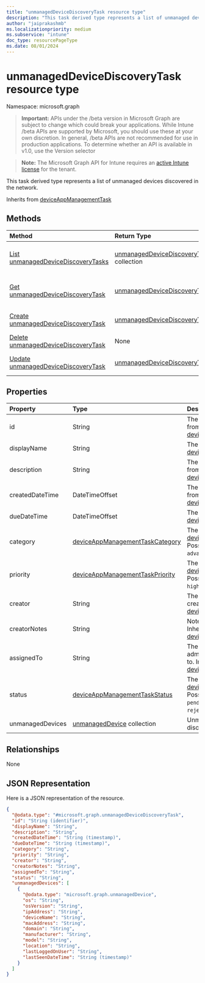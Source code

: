 ```yaml
---
title: "unmanagedDeviceDiscoveryTask resource type"
description: "This task derived type represents a list of unmanaged devices discovered in the network."
author: "jaiprakashmb"
ms.localizationpriority: medium
ms.subservice: "intune"
doc_type: resourcePageType
ms.date: 08/01/2024
---
```


# unmanagedDeviceDiscoveryTask resource type

Namespace: microsoft.graph

> **Important:** APIs under the /beta version in Microsoft Graph are subject to change which could break your applications. While Intune /beta APIs are supported by Microsoft, you should use these at your own discretion. In general, /beta APIs are not recommended for use in production applications. To determine whether an API is available in v1.0, use the Version selector

> **Note:** The Microsoft Graph API for Intune requires an [active Intune license](https://go.microsoft.com/fwlink/?linkid=839381) for the tenant.

This task derived type represents a list of unmanaged devices discovered in the network.


Inherits from [deviceAppManagementTask](../resources/intune-partnerintegration-deviceappmanagementtask.md)

## Methods
|Method|Return Type|Description|
|:---|:---|:---|
|[List unmanagedDeviceDiscoveryTasks](../api/intune-partnerintegration-unmanageddevicediscoverytask-list.md)|[unmanagedDeviceDiscoveryTask](../resources/intune-partnerintegration-unmanageddevicediscoverytask.md) collection|List properties and relationships of the [unmanagedDeviceDiscoveryTask](../resources/intune-partnerintegration-unmanageddevicediscoverytask.md) objects.|
|[Get unmanagedDeviceDiscoveryTask](../api/intune-partnerintegration-unmanageddevicediscoverytask-get.md)|[unmanagedDeviceDiscoveryTask](../resources/intune-partnerintegration-unmanageddevicediscoverytask.md)|Read properties and relationships of the [unmanagedDeviceDiscoveryTask](../resources/intune-partnerintegration-unmanageddevicediscoverytask.md) object.|
|[Create unmanagedDeviceDiscoveryTask](../api/intune-partnerintegration-unmanageddevicediscoverytask-create.md)|[unmanagedDeviceDiscoveryTask](../resources/intune-partnerintegration-unmanageddevicediscoverytask.md)|Create a new [unmanagedDeviceDiscoveryTask](../resources/intune-partnerintegration-unmanageddevicediscoverytask.md) object.|
|[Delete unmanagedDeviceDiscoveryTask](../api/intune-partnerintegration-unmanageddevicediscoverytask-delete.md)|None|Deletes a [unmanagedDeviceDiscoveryTask](../resources/intune-partnerintegration-unmanageddevicediscoverytask.md).|
|[Update unmanagedDeviceDiscoveryTask](../api/intune-partnerintegration-unmanageddevicediscoverytask-update.md)|[unmanagedDeviceDiscoveryTask](../resources/intune-partnerintegration-unmanageddevicediscoverytask.md)|Update the properties of a [unmanagedDeviceDiscoveryTask](../resources/intune-partnerintegration-unmanageddevicediscoverytask.md) object.|

## Properties
|Property|Type|Description|
|:---|:---|:---|
|id|String|The entity key. Inherited from [deviceAppManagementTask](../resources/intune-partnerintegration-deviceappmanagementtask.md)|
|displayName|String|The name. Inherited from [deviceAppManagementTask](../resources/intune-partnerintegration-deviceappmanagementtask.md)|
|description|String|The description. Inherited from [deviceAppManagementTask](../resources/intune-partnerintegration-deviceappmanagementtask.md)|
|createdDateTime|DateTimeOffset|The created date. Inherited from [deviceAppManagementTask](../resources/intune-partnerintegration-deviceappmanagementtask.md)|
|dueDateTime|DateTimeOffset|The due date. Inherited from [deviceAppManagementTask](../resources/intune-partnerintegration-deviceappmanagementtask.md)|
|category|[deviceAppManagementTaskCategory](../resources/intune-partnerintegration-deviceappmanagementtaskcategory.md)|The category. Inherited from [deviceAppManagementTask](../resources/intune-partnerintegration-deviceappmanagementtask.md). Possible values are: `unknown`, `advancedThreatProtection`.|
|priority|[deviceAppManagementTaskPriority](../resources/intune-partnerintegration-deviceappmanagementtaskpriority.md)|The priority. Inherited from [deviceAppManagementTask](../resources/intune-partnerintegration-deviceappmanagementtask.md). Possible values are: `none`, `high`, `low`.|
|creator|String|The email address of the creator. Inherited from [deviceAppManagementTask](../resources/intune-partnerintegration-deviceappmanagementtask.md)|
|creatorNotes|String|Notes from the creator. Inherited from [deviceAppManagementTask](../resources/intune-partnerintegration-deviceappmanagementtask.md)|
|assignedTo|String|The name or email of the admin this task is assigned to. Inherited from [deviceAppManagementTask](../resources/intune-partnerintegration-deviceappmanagementtask.md)|
|status|[deviceAppManagementTaskStatus](../resources/intune-partnerintegration-deviceappmanagementtaskstatus.md)|The status. Inherited from [deviceAppManagementTask](../resources/intune-partnerintegration-deviceappmanagementtask.md). Possible values are: `unknown`, `pending`, `active`, `completed`, `rejected`.|
|unmanagedDevices|[unmanagedDevice](../resources/intune-partnerintegration-unmanageddevice.md) collection|Unmanaged devices discovered in the network.|

## Relationships
None

## JSON Representation
Here is a JSON representation of the resource.
<!-- {
  "blockType": "resource",
  "keyProperty": "id",
  "@odata.type": "microsoft.graph.unmanagedDeviceDiscoveryTask"
}
-->
``` json
{
  "@odata.type": "#microsoft.graph.unmanagedDeviceDiscoveryTask",
  "id": "String (identifier)",
  "displayName": "String",
  "description": "String",
  "createdDateTime": "String (timestamp)",
  "dueDateTime": "String (timestamp)",
  "category": "String",
  "priority": "String",
  "creator": "String",
  "creatorNotes": "String",
  "assignedTo": "String",
  "status": "String",
  "unmanagedDevices": [
    {
      "@odata.type": "microsoft.graph.unmanagedDevice",
      "os": "String",
      "osVersion": "String",
      "ipAddress": "String",
      "deviceName": "String",
      "macAddress": "String",
      "domain": "String",
      "manufacturer": "String",
      "model": "String",
      "location": "String",
      "lastLoggedOnUser": "String",
      "lastSeenDateTime": "String (timestamp)"
    }
  ]
}
```